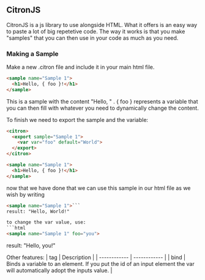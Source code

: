 ## CitronJS
CitronJS is a js library to use alongside HTML. What it offers is an easy way to paste a lot of big repetetive code.
The way it works is that you make "samples" that you can then use in your code as much as you need. 

### Making a Sample
Make a new .citron file and include it in your main html file. 
````html
<sample name="Sample 1">
  <h1>Hello, { foo }!</h1>
</sample>
````
This is a sample with the content "Hello, " . { foo } represents a variable that you can then fill with whatever you need to dynamically change the content.

To finish we need to export the sample and the variable:
````html
<citron>
  <export sample="Sample 1">
    <var var="foo" default="World">
  </export>
</citron>

<sample name="Sample 1">
  <h1>Hello, { foo }!</h1>
</sample>
````

now that we have done that we can use this sample in our html file as we wish by writing
```html 
<sample name="Sample 1">```
result: "Hello, World!"

to change the var value, use: 
```html 
<sample name="Sample 1" foo="you">
```
result: "Hello, you!"



Other features:
| tag | Description |
| ------------ | ------------ |
|  bind | Binds a variable to an element. If you put the id of an input element the var will automatically adopt the inputs value. |

